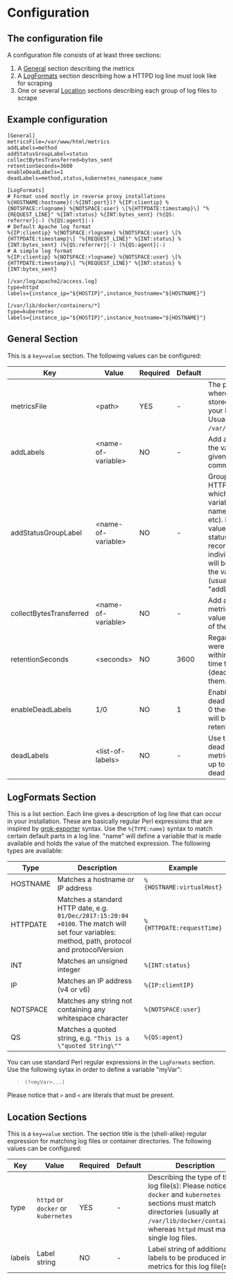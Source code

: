 # Configuration

## The configuration file
A configuration file consists of at least three sections:

1. A [General](#user-content-general-section) section describing the metrics
1. A [LogFormats](#user-content-logformats-section) section describing how a HTTPD log line must look like for scraping
1. One or several [Location](#user-content-location-sections) sections describing each group of log files to scrape

## Example configuration

```
[General]
metricsFile=/var/www/html/metrics
addLabels=method
addStatusGroupLabel=status
collectBytesTransferred=bytes_sent
retentionSeconds=3600
enableDeadLabels=1
deadLabels=method,status,kubernetes_namespace_name

[LogFormats]
# Format used mostly in reverse proxy installations
%{HOSTNAME:hostname}(:%{INT:port})? %{IP:clientip} %{NOTSPACE:rlogname} %{NOTSPACE:user} \[%{HTTPDATE:timestamp}\] "%{REQUEST_LINE}" %{INT:status} %{INT:bytes_sent} (%{QS:
referrer}|-) (%{QS:agent}|-)
# Default Apache log format
%{IP:clientip} %{NOTSPACE:rlogname} %{NOTSPACE:user} \[%{HTTPDATE:timestamp}\] "%{REQUEST_LINE}" %{INT:status} %{INT:bytes_sent} (%{QS:referrer}|-) (%{QS:agent}|-)
# A simple log format
%{IP:clientip} %{NOTSPACE:rlogname} %{NOTSPACE:user} \[%{HTTPDATE:timestamp}\] "%{REQUEST_LINE}" %{INT:status} %{INT:bytes_sent}

[/var/log/apache2/access.log]
type=httpd
labels={instance_ip="${HOSTIP}",instance_hostname="${HOSTNAME}"}

[/var/lib/docker/containers/*]
type=kubernetes
labels={instance_ip="${HOSTIP}",instance_hostname="${HOSTNAME}"}
```

## General Section
This is a `key=value` section. The following values can be configured:

Key|Value|Required|Default|Description
---|-----|--------|-------|-----------
metricsFile|&lt;path&gt;|YES|-|The path to the file where metrics will be stored and served by your HTTPD product. Usually `/var/www/html/metrics`.
addLabels|&lt;name-of-variable&gt;|NO|-|Add a label based on the variable of the given name(s) - comma-separated list.
addStatusGroupLabel|&lt;name-of-variable&gt;|NO|-|Group metrics by the HTTP status code which is given by the variable of the given name (1xx, 2xx, 3xx etc). If this config value is omitted then status values will be recorded for each individual status. You will be required to add the variable name (usually "status") to "addLabels" key.
collectBytesTransferred|&lt;name-of-variable&gt;|NO|-|Add a http_sent_bytes metrics and add up the values of the variable of the given name.
retentionSeconds|&lt;seconds&gt;|NO|3600|Regard metrics that were not updated within that period of time to be expired (dead) and remove them.
enableDeadLabels|1/0|NO|1|Enables the usage of dead metrics. If set to 0 then dead counters will be deleted after retention period.
deadLabels|&lt;list-of-labels&gt;|NO|-|Use these labels for dead metrics. Expired metrics will be added up to the respective dead label value.

## LogFormats Section
This is a list section. Each line gives a description of log line that can occur in your installation. These are basically regular Perl expressions
that are inspired by [grok-exporter](https://github.com/fstab/grok_exporter) syntax. Use the `%{TYPE:name}` 
syntax to match certain default parts in a log line. "name" will define
a variable that is made available and holds the value of the matched expression. The following types
are available:

Type|Description|Example
----|-----------|-------
HOSTNAME|Matches a hostname or IP address|`%{HOSTNAME:virtualHost}`
HTTPDATE|Matches a standard HTTP date, e.g. `01/Dec/2017:15:20:04 +0100`. The match will set four variables: method, path, protocol and protocolVersion|`%{HTTPDATE:requestTime}`
INT|Matches an unsigned integer|`%{INT:status}`
IP|Matches an IP address (v4 or v6)|`%{IP:clientIP}`
NOTSPACE|Matches any string not containing any whitespace character|`%{NOTSPACE:user}`
QS|Matches a quoted string, e.g. `"This is a \"quoted String\""`|`%{QS:agent}`

You can use standard Perl regular expressions in the `LogFormats` section. Use the following sytax in order to define a variable "myVar":

> `(?<myVar>...)`

Please notice that `>` and `<` are literals that must be present.

## Location Sections
This is a `key=value` section. The section title is the (shell-alike) regular expression for matching log files or container directories.
The following values can be configured:

Key|Value|Required|Default|Description
---|-----|--------|-------|-----------
type|`httpd` or `docker` or `kubernetes`|YES|-|Describing the type of the log file(s): Please notice that `docker` and `kubernetes` sections must match directories (usually at `/var/lib/docker/containers`, whereas `httpd` must match single log files.
labels|Label string|NO|-|Label string of additional labels to be produced in metrics for this log file(s)


